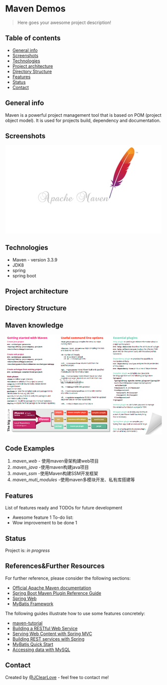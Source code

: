 # Maven Demos
> Here goes your awesome project description!
## Table of contents
* [General info](#general-info)
* [Screenshots](#screenshots)
* [Technologies](#technologies)
* [Project architecture](#project-architecture)
* [Directory Structure](#directory-structure)
* [Features](#features)
* [Status](#status)
* [Contact](#contact)

## General info
Maven is a powerful project management tool that is based on POM (project object model). It is used for projects build, dependency and documentation.
## Screenshots
![image_1](img/image.png)
## Technologies
* Maven - version 3.3.9
* JDK8
* spring
* spring boot
## Project architecture
## Directory Structure
## Maven knowledge

![image_cheatsheet](maven_muti_profiles/imge/image_cheatsheet.png)

## Code Examples
1. *maven_web* - 使用maven骨架构建web项目
2. *maven_java* -使用maven构建java项目
3. *maven_ssm* -使用Maven构建SSM开发框架
4. *maven_muti_modules* -使用maven多模块开发、私有库搭建等
## Features
List of features ready and TODOs for future development
* Awesome feature 1
To-do list:
* Wow improvement to be done 1
## Status
Project is: _in progress_

## References&Further Resources
For further reference, please consider the following sections:

* [Official Apache Maven documentation](https://maven.apache.org/guides/index.html)
* [Spring Boot Maven Plugin Reference Guide](https://docs.spring.io/spring-boot/docs/2.2.5.RELEASE/maven-plugin/)
* [Spring Web](https://docs.spring.io/spring-boot/docs/2.2.5.RELEASE/reference/htmlsingle/#boot-features-developing-web-applications)
* [MyBatis Framework](https://mybatis.org/spring-boot-starter/mybatis-spring-boot-autoconfigure/)

The following guides illustrate how to use some features concretely:
* [maven-tutorial](https://www.wikitechy.com/tutorials/maven/maven-tutorial)
* [Building a RESTful Web Service](https://spring.io/guides/gs/rest-service/)
* [Serving Web Content with Spring MVC](https://spring.io/guides/gs/serving-web-content/)
* [Building REST services with Spring](https://spring.io/guides/tutorials/bookmarks/)
* [MyBatis Quick Start](https://github.com/mybatis/spring-boot-starter/wiki/Quick-Start)
* [Accessing data with MySQL](https://spring.io/guides/gs/accessing-data-mysql/)


## Contact
Created by [@JClearLove](https://www.flynerd.pl/) - feel free to contact me!
    